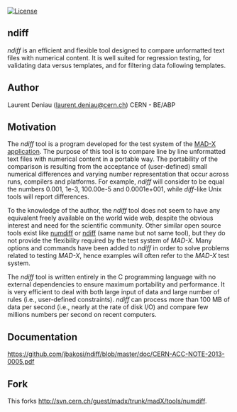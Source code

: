 [![License](https://img.shields.io/github/license/jbakosi/ndiff.svg)](https://github.com/jbakosi/ndiff/blob/master/LICENSE)

## ndiff

_ndiff_ is an efficient and flexible tool designed to compare unformatted text
files with numerical content. It is well suited for regression testing, for
validating data versus templates, and for filtering data following templates.

## Author
Laurent Deniau (laurent.deniau@cern.ch)
CERN - BE/ABP

## Motivation
The _ndiff_ tool is a program developed for the test system of the [MAD-X
application](http://cern.ch/mad). The purpose of this tool is to compare line by
line unformatted text files with numerical content in a portable way. The
portability of the comparison is resulting from the acceptance of (user-defined)
small numerical differences and varying number representation that occur across
runs, compilers and platforms. For example, _ndiff_ will consider to be equal
the numbers 0.001, 1e-3, 100.00e-5 and 0.0001e+001, while _diff_-like Unix tools
will report differences.

To the knowledge of the author, the _ndiff_ tool does not seem to have any
equivalent freely available on the world wide web, despite the obvious interest
and need for the scientific community. Other similar open source tools exist
like [numdiff](http://www.nongnu.org/numdiff) or
[ndiff](http://www.math.utah.edu/~beebe/software/ndiff) (same name but not same
tool), but they do not provide the flexibility required by the test system of
_MAD-X_. Many options and commands have been added to _ndiff_ in order to solve
problems related to testing _MAD-X_, hence examples will often refer to the
_MAD-X_ test system.

The _ndiff_ tool is written entirely in the C programming language with no
external dependencies to ensure maximum portability and performance. It is very
efficient to deal with both large input of data and large number of rules (i.e.,
user-defined constraints). _ndiff_ can process more than 100 MB of data per
second (i.e., nearly at the rate of disk I/O) and compare few millions numbers
per second on recent computers.

## Documentation
https://github.com/jbakosi/ndiff/blob/master/doc/CERN-ACC-NOTE-2013-0005.pdf

## Fork
This forks http://svn.cern.ch/guest/madx/trunk/madX/tools/numdiff.
